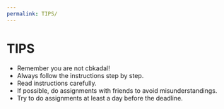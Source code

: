 ```yaml
---
permalink: TIPS/
---
```


# TIPS
* Remember you are not cbkadal!
* Always follow the instructions step by step.
* Read instructions carefully.
* If possible, do assignments with friends to avoid misunderstandings.
* Try to do assignments at least a day before the deadline.
